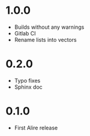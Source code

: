 # 1.0.0

* Builds without any warnings
* Gitlab CI
* Rename lists into vectors

# 0.2.0

* Typo fixes
* Sphinx doc

# 0.1.0

* First Alire release
